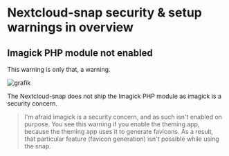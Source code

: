 # Nextcloud-snap security & setup warnings in overview

## Imagick PHP module not enabled

This warning is only that, a warning.

![grafik](https://user-images.githubusercontent.com/54933878/222382272-e264ee39-f632-464a-a112-1d4d2f816afa.png)

The Nextcloud-snap does not ship the Imagick PHP module as imagick is a security concern.

> I'm afraid imagick is a security concern, and as such isn't enabled on purpose. You see this warning if you enable the theming app, because the theming app uses it to generate favicons. As a result, that particular feature (favicon generation) isn't possible while using the snap.
